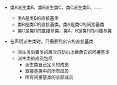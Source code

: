 * 类A派生类B，类B派生类C，类C派生类D，……
  * 类A是类B的直接基类
  * 类B是类C的直接基类，类A是类C的间接基类
  * 类C是类D的直接基类，类A、B是类D的间接基类
  
* 在声明派生类时，只需要列出它的直接基类
  * 派生类沿着类的层次自动向上继承它的间接基类
  * 派生类的成员包括
    * 派生类自己定义的成员
    * 直接基类中的所有成员
    * 所有间接基类的全部成员
